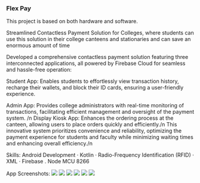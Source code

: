 ### Flex Pay

This project is based on both hardware and software.

Streamlined Contactless Payment Solution for Colleges, where students can use this solution in their college canteens and stationaries and can save an enormous amount of time

Developed a comprehensive contactless payment solution featuring three interconnected applications, all powered by Firebase Cloud for seamless and hassle-free operation:

Student App: Enables students to effortlessly view transaction history, recharge their wallets, and block their ID cards, ensuring a user-friendly experience.

Admin App: Provides college administrators with real-time monitoring of transactions, facilitating efficient management and oversight of the payment system. /n
Display Kiosk App: Enhances the ordering process at the canteen, allowing users to place orders quickly and efficiently./n
This innovative system prioritizes convenience and reliability, optimizing the payment experience for students and faculty while minimizing waiting times and enhancing overall efficiency./n

Skills: Android Development · Kotlin · Radio-Frequency Identification (RFID) · XML · Firebase . Node MCU 8266

App Screenshots:
![](img1)
![](img2)
![](img3)
![](img4)
![](img5)
![](img6)

